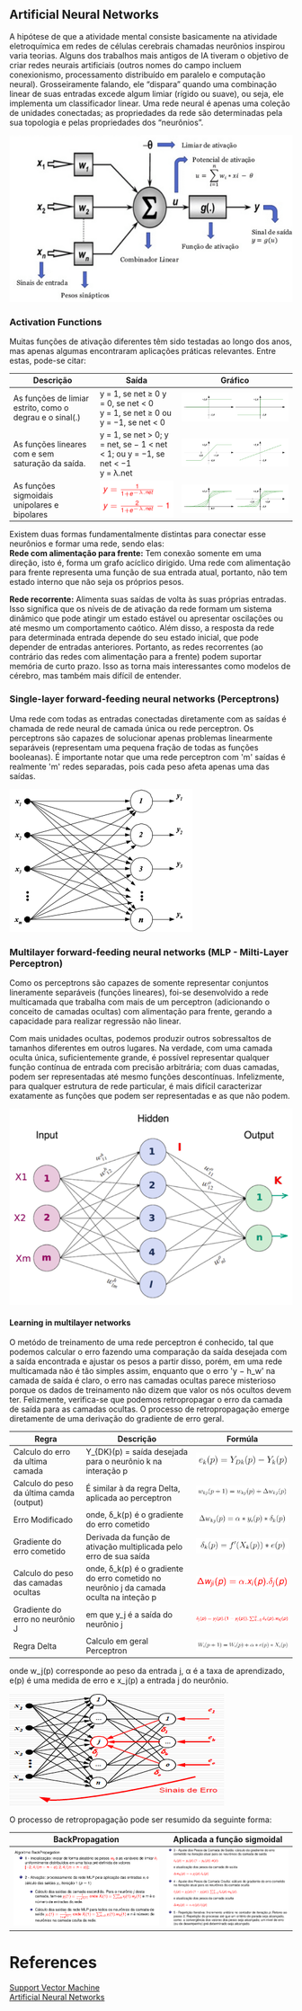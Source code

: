 ## Artificial Neural Networks
A hipótese de que a atividade mental consiste basicamente na atividade eletroquímica em redes de células cerebrais chamadas neurônios inspirou varia teorias. Alguns dos trabalhos mais antigos de IA tiveram o objetivo de criar redes neurais artificiais (outros nomes do campo incluem conexionismo, processamento distribuído em paralelo e computação neural). Grosseiramente
falando, ele “dispara” quando uma combinação linear de suas entradas excede algum limiar (rígido
ou suave), ou seja, ele implementa um classificador linear. Uma rede neural é apenas uma coleção de unidades conectadas; as propriedades da rede são determinadas pela sua topologia e pelas propriedades dos “neurônios”.

<a href="https://medium.com/@avinicius.adorno/redes-neurais-artificiais-418a34ea1a39"><img src="images/neuralnetwork-neuro.png"></a>

### Activation Functions
Muitas funções de ativação diferentes têm sido testadas ao longo dos anos, mas apenas algumas encontraram aplicações práticas relevantes. Entre estas, pode-se citar:

| Descrição | Saída | Gráfico |
| --------- | ----- | ------- |
| As funções de limiar estrito, como o degrau e o sinal(.) | y = 1, se net ≥ 0 y = 0, se net < 0 <br> y = 1, se net ≥ 0 ou y = −1, se net < 0 | <img src="images/limiarFunction.png"> |
| As funções lineares com e sem saturação da saída. | y = 1, se net > 0; y = net, se − 1 < net < 1; ou y = −1, se net < −1 <br> y = λ.net | <img src="images/lineares_saturation.png"> |
| As funções sigmoidais unipolares e bipolares | <img src="images/form/sigmoid.png"> | <img src="images/sigmoid_function.png"> |



Existem duas formas fundamentalmente distintas para conectar esse neurônios e formar uma rede, sendo elas: <br>
**Rede com alimentação para frente:** Tem conexão somente em uma direção, isto é, forma um grafo acíclico dirigido. Uma rede com alimentação para frente representa uma função de sua entrada atual, portanto, não tem estado interno que não seja os próprios pesos. <br>

**Rede recorrente:** Alimenta suas saídas de volta às suas próprias entradas. Isso significa que os níveis de de ativação da rede formam um sistema dinâmico que pode atingir um estado estável ou apresentar oscilações ou até mesmo um comportamento caótico. Além disso, a resposta da rede para determinada entrada depende do seu estado inicial, que pode depender de entradas anteriores. Portanto, as redes recorrentes (ao contrário das redes com alimentação para a frente) podem suportar memória de curto
prazo. Isso as torna mais interessantes como modelos de cérebro, mas também mais difícil de entender.

### Single-layer forward-feeding neural networks (Perceptrons)
Uma rede com todas as entradas conectadas diretamente com as saídas é chamada de rede neural de camada única ou rede perceptron. Os perceptrons são capazes de solucionar apenas problemas linearmente separáveis (representam uma pequena fração de todas as funções booleanas). É importante notar que uma rede perceptron com 'm' saídas é realmente 'm' redes separadas, pois cada peso afeta apenas uma das saídas.

<img src="images/perceptron-oneLayer.png">

### Multilayer forward-feeding neural networks (MLP - Milti-Layer Perceptron)
Como os perceptrons são capazes de somente representar conjuntos lineramente separáveis (funções lineares), foi-se desenvolvido a rede multicamada que trabalha com mais de um perceptron (adicionando o conceito de camadas ocultas) com alimentação para frente, gerando a capacidade para realizar regressão não linear.

Com mais unidades ocultas, podemos produzir outros sobressaltos de tamanhos diferentes em outros lugares. Na verdade, com uma camada oculta única, suficientemente grande, é possível representar qualquer função contínua de entrada com precisão arbitrária; com duas camadas, podem ser representadas até mesmo funções descontínuas. Infelizmente, para qualquer estrutura de rede
particular, é mais difícil caracterizar exatamente as funções que podem ser representadas e as que não podem.

<a href="https://www.zigsley.top/products.aspx?cname=feedforward+deep+neural+network&cid=7"><img src="images/multlayerNeuralNetwork.png"></a>

#### Learning in multilayer networks
O metódo de treinamento de uma rede perceptron é conhecido, tal que podemos calcular o erro fazendo uma comparação da saída desejada com a saída encontrada e ajustar os pesos a partir disso, porém, em uma rede multicamada não é tão simples assim, enquanto que o erro 'y − h_w' na camada de saída é claro, o erro nas camadas ocultas parece misterioso porque os dados de
treinamento não dizem que valor os nós ocultos devem ter. Felizmente, verifica-se que podemos retropropagar o erro da camada de saída para as camadas ocultas. O processo de retropropagação emerge diretamente de uma derivação do gradiente de erro geral.

| Regra | Descrição | Formúla |
| ----- | --------- | ------- |
| Calculo do erro da ultima camada | Y_{DK}(p) = saída desejada para o neurônio k na interação p | <img src="images/form/err_output_multLayer.png"> |
| Calculo do peso da última camda (output) | É similar à da regra Delta, aplicada ao perceptron | <img src="images/form/form_leran_output.png"> |
| Erro Modificado | onde, δ_k(p) é o gradiente do erro cometido | <img src="images/form/errModificado.png"> |
| Gradiente do erro cometido | Derivada da função de ativação multiplicada pelo erro de sua saída | <img src="images/form/GradientError.png"> |
| Calculo do peso das camadas ocultas | onde, δ_k(p) é o gradiente do erro cometido no neurônio j da camada oculta na inteção p | <img src="images/form/form_leran_mult.png"> |
| Gradiente do erro no neurônio J | em que y_j é a saída do neurônio j | <img src="images/form/GradienteErrorJ.png"> |
| Regra Delta | Calculo em geral Perceptron | <img src="images/form/learn_general.png"> |

onde w_j(p) corresponde ao peso da entrada j, α é a taxa de aprendizado, e(p) é uma medida de erro e x_j(p) a entrada j do neurônio.

<img src="images/backPropagation.png">

O processo de retropropagação pode ser resumido da seguinte forma:

| BackPropagation | Aplicada a função sigmoidal |
| --------------  | --------------------------- |
| <img src="images/backPropagation1.png"> | <img src="images/backPropagation2.png">


# References 
<a href="https://www.digitalhouse.com/br/blog/maquina-de-vetores-de-suporte/">Support Vector Machine</a> <br>
<a href="https://medium.com/@avinicius.adorno/redes-neurais-artificiais-418a34ea1a39">Artificial Neural Networks</a> <br>